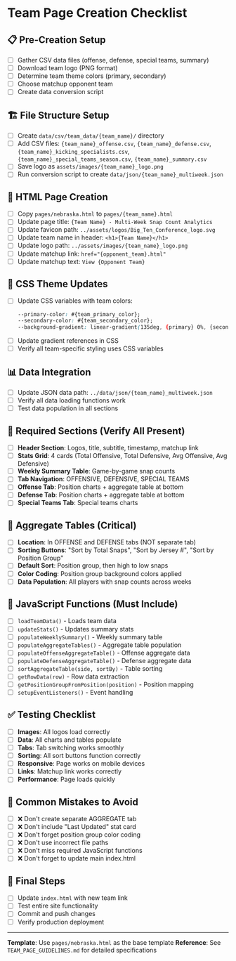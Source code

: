 # Team Page Creation Checklist

## 📋 Pre-Creation Setup
- [ ] Gather CSV data files (offense, defense, special teams, summary)
- [ ] Download team logo (PNG format)
- [ ] Determine team theme colors (primary, secondary)
- [ ] Choose matchup opponent team
- [ ] Create data conversion script

## 🏗️ File Structure Setup
- [ ] Create `data/csv/team_data/{team_name}/` directory
- [ ] Add CSV files: `{team_name}_offense.csv`, `{team_name}_defense.csv`, `{team_name}_kicking_specialists.csv`, `{team_name}_special_teams_season.csv`, `{team_name}_summary.csv`
- [ ] Save logo as `assets/images/{team_name}_logo.png`
- [ ] Run conversion script to create `data/json/{team_name}_multiweek.json`

## 📄 HTML Page Creation
- [ ] Copy `pages/nebraska.html` to `pages/{team_name}.html`
- [ ] Update page title: `{Team Name} - Multi-Week Snap Count Analytics`
- [ ] Update favicon path: `../assets/logos/Big_Ten_Conference_logo.svg`
- [ ] Update team name in header: `<h1>{Team Name}</h1>`
- [ ] Update logo path: `../assets/images/{team_name}_logo.png`
- [ ] Update matchup link: `href="{opponent_team}.html"`
- [ ] Update matchup text: `View {Opponent Team}`

## 🎨 CSS Theme Updates
- [ ] Update CSS variables with team colors:
  ```css
  --primary-color: #{team_primary_color};
  --secondary-color: #{team_secondary_color};
  --background-gradient: linear-gradient(135deg, {primary} 0%, {secondary} 100%);
  ```
- [ ] Update gradient references in CSS
- [ ] Verify all team-specific styling uses CSS variables

## 📊 Data Integration
- [ ] Update JSON data path: `../data/json/{team_name}_multiweek.json`
- [ ] Verify all data loading functions work
- [ ] Test data population in all sections

## 🧩 Required Sections (Verify All Present)
- [ ] **Header Section**: Logos, title, subtitle, timestamp, matchup link
- [ ] **Stats Grid**: 4 cards (Total Offensive, Total Defensive, Avg Offensive, Avg Defensive)
- [ ] **Weekly Summary Table**: Game-by-game snap counts
- [ ] **Tab Navigation**: OFFENSIVE, DEFENSIVE, SPECIAL TEAMS
- [ ] **Offense Tab**: Position charts + aggregate table at bottom
- [ ] **Defense Tab**: Position charts + aggregate table at bottom
- [ ] **Special Teams Tab**: Special teams charts

## 🎯 Aggregate Tables (Critical)
- [ ] **Location**: In OFFENSE and DEFENSE tabs (NOT separate tab)
- [ ] **Sorting Buttons**: "Sort by Total Snaps", "Sort by Jersey #", "Sort by Position Group"
- [ ] **Default Sort**: Position group, then high to low snaps
- [ ] **Color Coding**: Position group background colors applied
- [ ] **Data Population**: All players with snap counts across weeks

## 🔧 JavaScript Functions (Must Include)
- [ ] `loadTeamData()` - Loads team data
- [ ] `updateStats()` - Updates summary stats
- [ ] `populateWeeklySummary()` - Weekly summary table
- [ ] `populateAggregateTables()` - Aggregate table population
- [ ] `populateOffenseAggregateTable()` - Offense aggregate data
- [ ] `populateDefenseAggregateTable()` - Defense aggregate data
- [ ] `sortAggregateTable(side, sortBy)` - Table sorting
- [ ] `getRowData(row)` - Row data extraction
- [ ] `getPositionGroupFromPosition(position)` - Position mapping
- [ ] `setupEventListeners()` - Event handling

## ✅ Testing Checklist
- [ ] **Images**: All logos load correctly
- [ ] **Data**: All charts and tables populate
- [ ] **Tabs**: Tab switching works smoothly
- [ ] **Sorting**: All sort buttons function correctly
- [ ] **Responsive**: Page works on mobile devices
- [ ] **Links**: Matchup link works correctly
- [ ] **Performance**: Page loads quickly

## 🚫 Common Mistakes to Avoid
- [ ] ❌ Don't create separate AGGREGATE tab
- [ ] ❌ Don't include "Last Updated" stat card
- [ ] ❌ Don't forget position group color coding
- [ ] ❌ Don't use incorrect file paths
- [ ] ❌ Don't miss required JavaScript functions
- [ ] ❌ Don't forget to update main index.html

## 🔗 Final Steps
- [ ] Update `index.html` with new team link
- [ ] Test entire site functionality
- [ ] Commit and push changes
- [ ] Verify production deployment

---

**Template**: Use `pages/nebraska.html` as the base template
**Reference**: See `TEAM_PAGE_GUIDELINES.md` for detailed specifications
